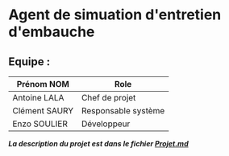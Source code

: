 # Agent de simuation d'entretien d'embauche

## Equipe :
| Prénom NOM    | Role                |
|---------------|---------------------|
| Antoine LALA  | Chef de projet      |
| Clément SAURY | Responsable système |
| Enzo SOULIER  | Développeur         |

***La description du projet est dans le fichier [Projet.md](Projet.md)***